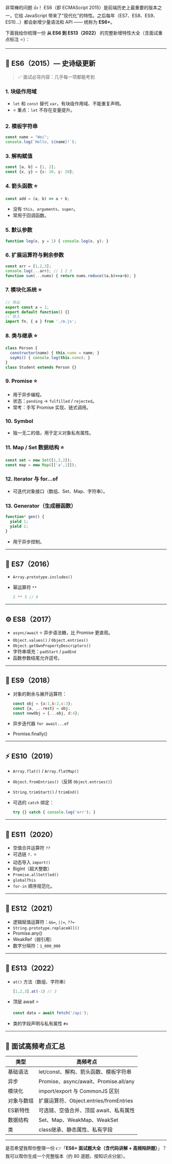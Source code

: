 非常棒的问题 👍！
ES6（即 ECMAScript 2015）是前端历史上最重要的版本之一，它给 JavaScript 带来了“现代化”的特性。之后每年（ES7、ES8、ES9、ES10...）都会新增少量语法和 API —— 统称为 **ES6+**。

下面我给你梳理一份 **从 ES6 到 ES13（2022）** 的完整新增特性大全（含面试重点标注 ⭐）：

---

## 🧩 **ES6（2015）— 史诗级更新**

> ✅ 面试必背内容：几乎每一项都能考到

### 1. 块级作用域

* `let` 和 `const` 替代 `var`，有块级作用域、不能重复声明。
* ⭐ 重点：`let` 不存在变量提升。

### 2. 模板字符串

```js
const name = "Wei";
console.log(`Hello, ${name}!`);
```

### 3. 解构赋值

```js
const [a, b] = [1, 2];
const {x, y} = {x: 10, y: 20};
```

### 4. 箭头函数 ⭐

```js
const add = (a, b) => a + b;
```

* 没有 `this`、`arguments`、`super`。
* 常用于回调函数。

### 5. 默认参数

```js
function log(x, y = 1) { console.log(x, y); }
```

### 6. 扩展运算符与剩余参数

```js
const arr = [1,2,3];
console.log(...arr); // 1 2 3
function sum(...nums) { return nums.reduce((a,b)=>a+b); }
```

### 7. 模块化系统 ⭐

```js
// 导出
export const a = 1;
export default function() {}
// 导入
import fn, { a } from './m.js';
```

### 8. 类与继承 ⭐

```js
class Person {
  constructor(name) { this.name = name; }
  sayHi() { console.log(this.name); }
}
class Student extends Person {}
```

### 9. Promise ⭐

* 用于异步编程。
* 状态：`pending` → `fulfilled` / `rejected`。
* 常考：手写 Promise 实现、链式调用。

### 10. Symbol

* 独一无二的值，用于定义对象私有属性。

### 11. Map / Set 数据结构 ⭐

```js
const set = new Set([1,2,2]);
const map = new Map([['a',1]]);
```

### 12. Iterator 与 for...of

* 可迭代对象接口（数组、Set、Map、字符串）。

### 13. Generator（生成器函数）

```js
function* gen() {
  yield 1;
  yield 2;
}
```

* 用于异步控制。

---

## 🧠 **ES7（2016）**

* `Array.prototype.includes()`
* 幂运算符 `**`

  ```js
  2 ** 3 // 8
  ```

---

## ⚙️ **ES8（2017）**

* `async/await` ⭐
  异步语法糖，比 Promise 更直观。
* `Object.values()` / `Object.entries()`
* `Object.getOwnPropertyDescriptors()`
* 字符串填充：`padStart` / `padEnd`
* 函数参数结尾允许逗号。

---

## 💾 **ES9（2018）**

* 对象的剩余与展开运算符：

  ```js
  const obj = {a:1,b:2,c:3};
  const {a, ...rest} = obj;
  const newObj = {...obj, d:4};
  ```
* 异步迭代器 `for await...of`
* Promise.finally()

---

## ⚡ **ES10（2019）**

* `Array.flat()` / `Array.flatMap()`
* `Object.fromEntries()`（反转 `Object.entries()`）
* `String.trimStart()` / `trimEnd()`
* 可选的 `catch` 绑定：

  ```js
  try {} catch { console.log('err'); }
  ```

---

## 🌈 **ES11（2020）**

* 空值合并运算符 `??`
* 可选链 `?.` ⭐
* 动态导入 `import()`
* BigInt（超大整数）
* `Promise.allSettled()`
* `globalThis`
* `for-in` 顺序规范化。

---

## 🔮 **ES12（2021）**

* 逻辑赋值运算符：`&&=`, `||=`, `??=`
* `String.prototype.replaceAll()`
* Promise.any()
* WeakRef（弱引用）
* 数字分隔符：`1_000_000`

---

## 🧭 **ES13（2022）**

* `at()` 方法（数组、字符串）

  ```js
  [1,2,3].at(-1) // 3
  ```
* 顶层 await ⭐

  ```js
  const data = await fetch('/api');
  ```
* 类的字段声明与私有属性 `#x`

---

## 🎯 面试高频考点汇总

| 类型    | 高频考点                                |
| ----- | ----------------------------------- |
| 基础语法  | let/const、解构、箭头函数、模板字符串             |
| 异步    | Promise、async/await、Promise.all/any |
| 模块化   | import/export 与 CommonJS 区别         |
| 对象与数组 | 扩展运算符、Object.entries/fromEntries    |
| ES新特性 | 可选链、空值合并、顶层 await、私有属性              |
| 数据结构  | Set、Map、WeakMap、WeakSet             |
| 类     | class继承、静态属性、私有字段                   |

---

是否希望我帮你整理一份 👉「**ES6+ 面试题大全（含代码讲解 + 高频陷阱题）**」？
我可以帮你生成一个完整版本（约 80 道题，按知识点分层）。
